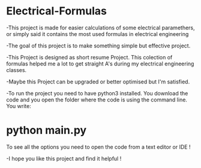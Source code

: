# Electrical-Formulas

-This project is made for easier calculations of some electrical paramethers, or simply said it contains the most used formulas in electrical engineering

-The goal of this project is to make something simple but effective project.

-This Project is designed as short resume Project. This colection of formulas helped me a lot to get straight A's during my electrical engineering classes.

-Maybe this Project can be upgraded or better optimised but I'm satisfied.

-To run the project you need to have python3 installed. You download the code and you open the folder where the code is using the command line. You write:

# python main.py
To see all the options you need to open the code from a text editor or IDE !

-I hope you like this project and find it helpful !
